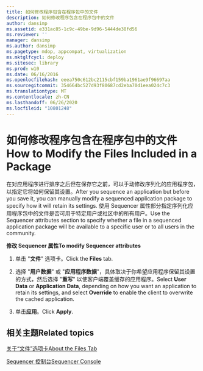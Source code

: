 ```yaml
---
title: 如何修改程序包含在程序包中的文件
description: 如何修改程序包含在程序包中的文件
author: dansimp
ms.assetid: e331ac85-1c9c-49be-9d96-5444de38fd56
ms.reviewer: ''
manager: dansimp
ms.author: dansimp
ms.pagetype: mdop, appcompat, virtualization
ms.mktglfcycl: deploy
ms.sitesec: library
ms.prod: w10
ms.date: 06/16/2016
ms.openlocfilehash: eeea750c612bc2115cbf159ba1961ae9f96697aa
ms.sourcegitcommit: 354664bc527d93f80687cd2eba70d1eea024c7c3
ms.translationtype: MT
ms.contentlocale: zh-CN
ms.lasthandoff: 06/26/2020
ms.locfileid: "10801248"
---
```

# <span data-ttu-id="fe0e1-103">如何修改程序包含在程序包中的文件</span><span class="sxs-lookup"><span data-stu-id="fe0e1-103">How to Modify the Files Included in a Package</span></span>


<span data-ttu-id="fe0e1-104">在对应用程序进行排序之后但在保存它之前，可以手动修改序列化的应用程序包，以指定它将如何保留其设置。</span><span class="sxs-lookup"><span data-stu-id="fe0e1-104">After you sequence an application but before you save it, you can manually modify a sequenced application package to specify how it will retain its settings.</span></span> <span data-ttu-id="fe0e1-105">使用 Sequencer 属性部分指定序列化应用程序包中的文件是否可用于特定用户或社区中的所有用户。</span><span class="sxs-lookup"><span data-stu-id="fe0e1-105">Use the Sequencer attributes section to specify whether a file in a sequenced application package will be available to a specific user or to all users in the community.</span></span>

**<span data-ttu-id="fe0e1-106">修改 Sequencer 属性</span><span class="sxs-lookup"><span data-stu-id="fe0e1-106">To modify Sequencer attributes</span></span>**

1.  <span data-ttu-id="fe0e1-107">单击 "**文件**" 选项卡。</span><span class="sxs-lookup"><span data-stu-id="fe0e1-107">Click the **Files** tab.</span></span>

2.  <span data-ttu-id="fe0e1-108">选择 "**用户数据**" 或 "**应用程序数据**"，具体取决于你希望应用程序保留其设置的方式，然后选择 "**重写**" 以使客户端覆盖缓存的应用程序。</span><span class="sxs-lookup"><span data-stu-id="fe0e1-108">Select **User Data** or **Application Data**, depending on how you want an application to retain its settings, and select **Override** to enable the client to overwrite the cached application.</span></span>

3.  <span data-ttu-id="fe0e1-109">单击**应用**。</span><span class="sxs-lookup"><span data-stu-id="fe0e1-109">Click **Apply**.</span></span>

## <span data-ttu-id="fe0e1-110">相关主题</span><span class="sxs-lookup"><span data-stu-id="fe0e1-110">Related topics</span></span>


[<span data-ttu-id="fe0e1-111">关于“文件”选项卡</span><span class="sxs-lookup"><span data-stu-id="fe0e1-111">About the Files Tab</span></span>](about-the-files-tab.md)

[<span data-ttu-id="fe0e1-112">Sequencer 控制台</span><span class="sxs-lookup"><span data-stu-id="fe0e1-112">Sequencer Console</span></span>](sequencer-console.md)

 

 





